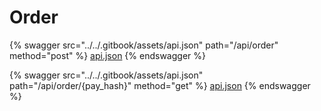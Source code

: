 # Order

{% swagger src="../../.gitbook/assets/api.json" path="/api/order" method="post" %}
[api.json](../../.gitbook/assets/api.json)
{% endswagger %}

{% swagger src="../../.gitbook/assets/api.json" path="/api/order/{pay_hash}" method="get" %}
[api.json](../../.gitbook/assets/api.json)
{% endswagger %}
